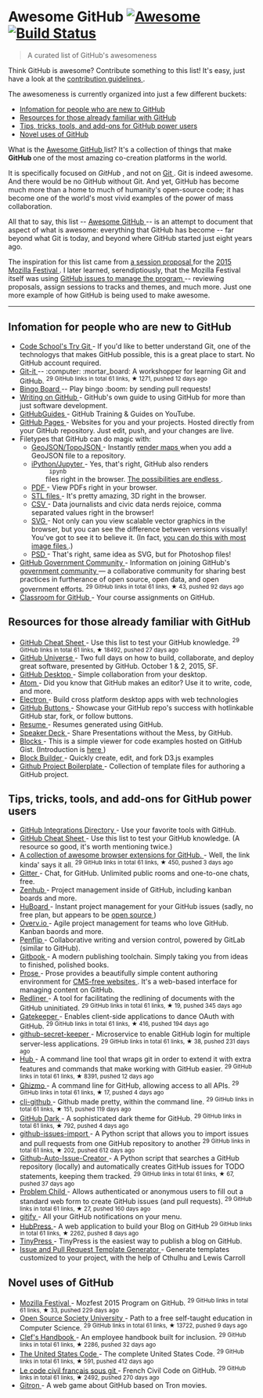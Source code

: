 <h1>
 Awesome GitHub
 <a href="https://github.com/sindresorhus/awesome">
  <img alt="Awesome" src="https://cdn.rawgit.com/sindresorhus/awesome/d7305f38d29fed78fa85652e3a63e154dd8e8829/media/badge.svg"/>
 </a>
 <a href="https://travis-ci.org/phillipadsmith/awesome-github">
  <img alt="Build Status" src="https://travis-ci.org/phillipadsmith/awesome-github.svg"/>
 </a>
</h1>
<blockquote>
 <p>
  A curated list of GitHub's awesomeness
 </p>
</blockquote>
<p>
 Think GitHub is awesome? Contribute something to this list! It's easy, just have a look at the
 <a href="CONTRIBUTING.md">
  contribution guidelines
 </a>
 .
</p>
<p>
 The awesomeness is currently organized into just a few different buckets:
</p>
<ul>
 <li>
  <a href="#infomation-for-people-who-are-new-to-github">
   Infomation for people who are new to GitHub
  </a>
 </li>
 <li>
  <a href="#resources-for-those-already-familiar-with-github">
   Resources for those already familiar with GitHub
  </a>
 </li>
 <li>
  <a href="#tips-tricks-tools-and-add-ons-for-github-power-users">
   Tips, tricks, tools, and add-ons for GitHub power users
  </a>
 </li>
 <li>
  <a href="#novel-uses-of-github">
   Novel uses of GitHub
  </a>
 </li>
</ul>
<p>
 What is the
 <a href="https://github.com/phillipadsmith/awesome-github">
  Awesome GitHub
 </a>
 list? It's a collection of things that make
 <strong>
  GitHub
 </strong>
 one of the most amazing co-creation platforms in the world.
</p>
<p>
 It is specifically focused on
 <em>
  GitHub
 </em>
 , and not on
 <a href="https://git-scm.com/">
  Git
 </a>
 . Git is indeed awesome. And there would be no GitHub without Git. And yet, GitHub has become much more than a home to much of humanity's open-source code; it has become one of the world's most vivid examples of the power of mass collaboration.
</p>
<p>
 All that to say, this list --
 <a href="https://github.com/phillipadsmith/awesome-github">
  Awesome GitHub
 </a>
 -- is an attempt to document that aspect of what is awesome: everything that GitHub has become -- far beyond what Git is today, and beyond where GitHub started just eight years ago.
</p>
<p>
 The inspiration for this list came from
 <a href="http://phillipadsmith.com/2015/09/github-gitdown.html">
  a session proposal
 </a>
 for the
 <a href="https://2015.mozillafestival.org/">
  2015 Mozilla Festival
 </a>
 . I later learned, serendiptiously, that the Mozilla Festival itself was using
 <a href="https://github.com/mozilla/mozfest-program">
  GitHub issues to manage the program
 </a>
 -- reviewing proposals, assign sessions to tracks and themes, and much more. Just one more example of how GitHub is being used to make awesome.
</p>
<hr/>
<h2>
 Infomation for people who are new to GitHub
</h2>
<ul>
 <li>
  <a href="https://try.github.io/levels/1/challenges/1">
   Code School's Try Git
  </a>
  - If you'd like to better understand Git, one of the technologys that makes GitHub possible, this is a great place to start. No GitHub account required.
 </li>
 <li>
  <a href="https://github.com/jlord/git-it">
   Git-it
  </a>
  -- :computer: :mortar_board: A workshopper for learning Git and GitHub.
  <sup>
   29 GitHub links in total 61 links, &#9733 1271, pushed 12 days ago
  </sup>
 </li>
 <li>
  <a href="">
   Bingo Board
  </a>
  -- Play bingo :boom: by sending pull requests!
 </li>
 <li>
  <a href="https://help.github.com/articles/writing-on-github/">
   Writing on GitHub
  </a>
  - GitHub's own guide to using GitHub for more than just software development.
 </li>
 <li>
  <a href="https://www.youtube.com/user/GitHubGuides">
   GitHubGuides
  </a>
  - GitHub Training & Guides on YouTube.
 </li>
 <li>
  <a href="https://pages.github.com/">
   GitHub Pages
  </a>
  - Websites for you and your projects.
Hosted directly from your GitHub repository. Just edit, push, and your changes are live.
 </li>
 <li>
  Filetypes that GitHub can do magic with:
  <ul>
   <li>
    <a href="https://github.com/blog/1528-there-s-a-map-for-that">
     GeoJSON/TopoJSON
    </a>
    - Instantly
    <a href="https://github.com/benbalter/dc-maps/blob/master/maps/embassies.geojson">
     render maps
    </a>
    when you add a GeoJSON file to a repository.
   </li>
   <li>
    <a href="https://github.com/blog/1995-github-jupyter-notebooks-3">
     iPython/Jupyter
    </a>
    - Yes, that's right, GitHub also renders
    <code>
     ipynb
    </code>
    files right in the browser.
    <a href="https://github.com/ipython/ipython/wiki/A-gallery-of-interesting-IPython-Notebooks">
     The possibilities are endless
    </a>
    .
   </li>
   <li>
    <a href="https://github.com/blog/1974-pdf-viewing">
     PDF
    </a>
    - View PDFs right in your browser.
   </li>
   <li>
    <a href="https://github.com/blog/1465-stl-file-viewing">
     STL files
    </a>
    - It's pretty amazing, 3D right in the browser.
   </li>
   <li>
    <a href="https://github.com/blog/1601-see-your-csvs">
     CSV
    </a>
    - Data journalists and civic data nerds rejoice, comma separated values right in the browser!
   </li>
   <li>
    <a href="https://github.com/blog/1902-svg-viewing-diffing">
     SVG
    </a>
    - Not only can you view scalable vector graphics in the browser, but you can see the difference between versions visually! You've got to see it to believe it.  (In fact,
    <a href="https://github.com/blog/817-behold-image-view-modes">
     you can do this with most image files
    </a>
    .)
   </li>
   <li>
    <a href="https://github.com/blog/1845-psd-viewing-diffing">
     PSD
    </a>
    - That's right, same idea as SVG, but for Photoshop files!
   </li>
  </ul>
 </li>
 <li>
  <a href="https://github.com/government/welcome">
   GitHub Government Community
  </a>
  - Information on joining GitHub's
  <a href="https://government.github.com/">
   government community
  </a>
  — a collaborative community for sharing best practices in furtherance of open source, open data, and open government efforts.
  <sup>
   29 GitHub links in total 61 links, &#9733 43, pushed 92 days ago
  </sup>
 </li>
 <li>
  <a href="https://classroom.github.com">
   Classroom for GitHub
  </a>
  - Your course assignments on GitHub.
 </li>
</ul>
<h2>
 Resources for those already familiar with GitHub
</h2>
<ul>
 <li>
  <a href="https://github.com/tiimgreen/github-cheat-sheet">
   GitHub Cheat Sheet
  </a>
  - Use this list to test your GitHub knowledge.
  <sup>
   29 GitHub links in total 61 links, &#9733 18492, pushed 27 days ago
  </sup>
 </li>
 <li>
  <a href="http://githubuniverse.com/">
   GitHub Universe
  </a>
  - Two full days on how to build, collaborate, and deploy
great software, presented by GitHub. October 1 & 2, 2015, SF.
 </li>
 <li>
  <a href="https://desktop.github.com/">
   GitHub Desktop
  </a>
  - Simple collaboration from your desktop.
 </li>
 <li>
  <a href="https://github.com/blog/2031-announcing-atom-1-0">
   Atom
  </a>
  - Did you know that GitHub makes an editor? Use it to write, code, and more.
 </li>
 <li>
  <a href="http://electron.atom.io/">
   Electron
  </a>
  - Build cross platform desktop apps with web technologies
 </li>
 <li>
  <a href="https://ghbtns.com/">
   GitHub Buttons
  </a>
  - Showcase your GitHub repo's success with hotlinkable GitHub star, fork, or follow buttons.
 </li>
 <li>
  <a href="http://resume.github.io/">
   Resume
  </a>
  - Resumes generated using GitHub.
 </li>
 <li>
  <a href="https://speakerdeck.com/">
   Speaker Deck
  </a>
  - Share Presentations without the Mess, by GitHub.
 </li>
 <li>
  <a href="http://bl.ocks.org/">
   Blocks
  </a>
  - This is a simple viewer for code examples hosted on GitHub Gist. (Introduction is
  <a href="http://bost.ocks.org/mike/block/">
   here
  </a>
  )
 </li>
 <li>
  <a href="http://blockbuilder.org/">
   Block Builder
  </a>
  - Quickly create, edit, and fork D3.js examples
 </li>
 <li>
  <a href="https://github.com/cez-aug/github-project-boilerplate">
   Github Project Boilerplate
  </a>
  - Collection of template files for authoring a GitHub project.
 </li>
</ul>
<h2>
 Tips, tricks, tools, and add-ons for GitHub power users
</h2>
<ul>
 <li>
  <a href="https://github.com/integrations">
   GitHub Integrations Directory
  </a>
  - Use your favorite tools with GitHub.
 </li>
 <li>
  <a href="https://github.com/tiimgreen/github-cheat-sheet">
   GitHub Cheat Sheet
  </a>
  - Use this list to test your GitHub knowledge. (A resource so good, it's worth mentioning twice.)
 </li>
 <li>
  <a href="https://github.com/stefanbuck/awesome-browser-extensions-for-github">
   A collection of awesome browser extensions for GitHub.
  </a>
  - Well, the link kinda' says it all.
  <sup>
   29 GitHub links in total 61 links, &#9733 450, pushed 3 days ago
  </sup>
 </li>
 <li>
  <a href="https://gitter.im/">
   Gitter
  </a>
  - Chat, for GitHub. Unlimited public rooms and one-to-one chats, free.
 </li>
 <li>
  <a href="https://www.zenhub.io/">
   Zenhub
  </a>
  - Project management inside of GitHub, including kanban boards and more.
 </li>
 <li>
  <a href="https://huboard.com/">
   HuBoard
  </a>
  - Instant project management for your GitHub issues (sadly, no free plan, but appears to be
  <a href="https://github.com/huboard/huboard-web">
   open source
  </a>
  )
 </li>
 <li>
  <a href="https://overv.io/">
   Overv.io
  </a>
  - Agile project management for teams who love GitHub. Kanban baords and more.
 </li>
 <li>
  <a href="https://www.penflip.com/">
   Penflip
  </a>
  - Collaborative writing and version control, powered by GitLab (similar to GitHub).
 </li>
 <li>
  <a href="https://www.gitbook.com/">
   Gitbook
  </a>
  - A modern publishing toolchain. Simply taking you from ideas to finished, polished books.
 </li>
 <li>
  <a href="http://prose.io/#about">
   Prose
  </a>
  - Prose provides a beautifully simple content authoring environment for
  <a href="https://developmentseed.org/blog/2012/07/27/build-cms-free-websites/">
   CMS-free websites
  </a>
  . It's a web-based interface for managing content on GitHub.
 </li>
 <li>
  <a href="https://github.com/benbalter/redliner">
   Redliner
  </a>
  - A tool for facilitating the redlining of documents with the GitHub uninitiated.
  <sup>
   29 GitHub links in total 61 links, &#9733 19, pushed 345 days ago
  </sup>
 </li>
 <li>
  <a href="https://github.com/prose/gatekeeper">
   Gatekeeper
  </a>
  - Enables client-side applications to dance OAuth with GitHub.
  <sup>
   29 GitHub links in total 61 links, &#9733 416, pushed 194 days ago
  </sup>
 </li>
 <li>
  <a href="https://github.com/HenrikJoreteg/github-secret-keeper">
   github-secret-keeper
  </a>
  - Microservice to enable GitHub login for multiple server-less applications.
  <sup>
   29 GitHub links in total 61 links, &#9733 38, pushed 231 days ago
  </sup>
 </li>
 <li>
  <a href="https://github.com/github/hub">
   Hub
  </a>
  - A command line tool that wraps git in order to extend it with extra features and commands that make working with GitHub easier.
  <sup>
   29 GitHub links in total 61 links, &#9733 8391, pushed 12 days ago
  </sup>
 </li>
 <li>
  <a href="https://github.com/jlevy/ghizmo">
   Ghizmo
  </a>
  - A command line for GitHub, allowing access to all APIs.
  <sup>
   29 GitHub links in total 61 links, &#9733 17, pushed 4 days ago
  </sup>
 </li>
 <li>
  <a href="https://github.com/harshasrinivas/cli-github">
   cli-github
  </a>
  - Github made pretty, within the command line.
  <sup>
   29 GitHub links in total 61 links, &#9733 151, pushed 119 days ago
  </sup>
 </li>
 <li>
  <a href="https://github.com/StylishThemes/Github-Dark">
   GitHub Dark
  </a>
  - A sophisticated dark theme for GitHub.
  <sup>
   29 GitHub links in total 61 links, &#9733 792, pushed 4 days ago
  </sup>
 </li>
 <li>
  <a href="https://github.com/IQAndreas/github-issues-import">
   github-issues-import
  </a>
  - A Python script that allows you to import issues and pull requests from one GitHub repository to another
  <sup>
   29 GitHub links in total 61 links, &#9733 202, pushed 612 days ago
  </sup>
 </li>
 <li>
  <a href="https://github.com/Ricky54326/Github-Auto-Issue-Creator">
   Github-Auto-Issue-Creator
  </a>
  - A Python script that searches a GitHub repository (locally) and automatically creates GitHub issues for TODO statements, keeping them tracked.
  <sup>
   29 GitHub links in total 61 links, &#9733 67, pushed 37 days ago
  </sup>
 </li>
 <li>
  <a href="https://github.com/benbalter/problem_child">
   Problem Child
  </a>
  - Allows authenticated or anonymous users to fill out a standard web form to create GitHub issues (and pull requests).
  <sup>
   29 GitHub links in total 61 links, &#9733 27, pushed 160 days ago
  </sup>
 </li>
 <li>
  <a href="http://gitify.io/">
   gitify
  </a>
  - All your GitHub notifications on your menu.
 </li>
 <li>
  <a href="https://github.com/HubPress/hubpress.io">
   HubPress
  </a>
  - A web application to build your Blog on GitHub
  <sup>
   29 GitHub links in total 61 links, &#9733 2262, pushed 8 days ago
  </sup>
 </li>
 <li>
  <a href="https://tinypress.co/">
   TinyPress
  </a>
  - TinyPress is the easiest way to publish a blog on GitHub.
 </li>
 <li>
  <a href="https://www.talater.com/open-source-templates/">
   Issue and Pull Request Template Generator
  </a>
  - Generate templates customized to your project, with the help of Cthulhu and Lewis Carroll
 </li>
</ul>
<h2>
 Novel uses of GitHub
</h2>
<ul>
 <li>
  <a href="https://github.com/mozilla/mozfest-program">
   Mozilla Festival
  </a>
  - Mozfest 2015 Program on GitHub.
  <sup>
   29 GitHub links in total 61 links, &#9733 33, pushed 229 days ago
  </sup>
 </li>
 <li>
  <a href="https://github.com/open-source-society/computer-science">
   Open Source Society University
  </a>
  - Path to a free self-taught education in Computer Science.
  <sup>
   29 GitHub links in total 61 links, &#9733 13722, pushed 9 days ago
  </sup>
 </li>
 <li>
  <a href="https://github.com/clef/handbook">
   Clef's Handbook
  </a>
  - An employee handbook built for inclusion.
  <sup>
   29 GitHub links in total 61 links, &#9733 2286, pushed 32 days ago
  </sup>
 </li>
 <li>
  <a href="https://github.com/divegeek/uscode">
   The United States Code
  </a>
  - The complete United States Code.
  <sup>
   29 GitHub links in total 61 links, &#9733 591, pushed 412 days ago
  </sup>
 </li>
 <li>
  <a href="https://github.com/steeve/france.code-civil">
   Le code civil français sous git
  </a>
  - French Civil Code on GitHub.
  <sup>
   29 GitHub links in total 61 links, &#9733 2492, pushed 270 days ago
  </sup>
 </li>
 <li>
  <a href="https://gitron.herokuapp.com">
   Gitron
  </a>
  - A web game about GitHub based on Tron movies.
 </li>
</ul>
